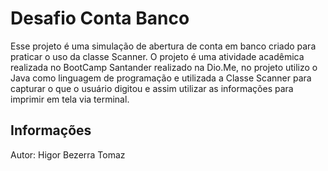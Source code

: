 # Desafio Conta Banco

Esse projeto é uma simulação de abertura de conta em banco criado para praticar o uso da classe Scanner.
O projeto é uma atividade acadêmica realizada no BootCamp Santander realizado na Dio.Me, no projeto utilizo o Java como linguagem de programação e utilizada a Classe Scanner para capturar o que o usuário digitou e assim utilizar as informações para imprimir em tela via terminal.

## Informações
Autor: Higor Bezerra Tomaz
